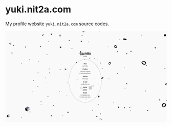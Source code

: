 # yuki.nit2a.com
My profile website `yuki.nit2a.com` source codes.

![Screen Capture](https://raw.githubusercontent.com/yuki-nit2a/yuki.nit2a.com/master/readme/screencapture.gif)
